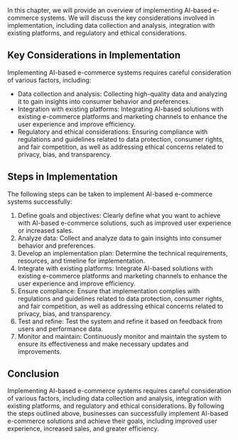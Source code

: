 
In this chapter, we will provide an overview of implementing AI-based e-commerce systems. We will discuss the key considerations involved in implementation, including data collection and analysis, integration with existing platforms, and regulatory and ethical considerations.

Key Considerations in Implementation
------------------------------------

Implementing AI-based e-commerce systems requires careful consideration of various factors, including:

* Data collection and analysis: Collecting high-quality data and analyzing it to gain insights into consumer behavior and preferences.
* Integration with existing platforms: Integrating AI-based solutions with existing e-commerce platforms and marketing channels to enhance the user experience and improve efficiency.
* Regulatory and ethical considerations: Ensuring compliance with regulations and guidelines related to data protection, consumer rights, and fair competition, as well as addressing ethical concerns related to privacy, bias, and transparency.

Steps in Implementation
-----------------------

The following steps can be taken to implement AI-based e-commerce systems successfully:

1. Define goals and objectives: Clearly define what you want to achieve with AI-based e-commerce solutions, such as improved user experience or increased sales.
2. Analyze data: Collect and analyze data to gain insights into consumer behavior and preferences.
3. Develop an implementation plan: Determine the technical requirements, resources, and timeline for implementation.
4. Integrate with existing platforms: Integrate AI-based solutions with existing e-commerce platforms and marketing channels to enhance the user experience and improve efficiency.
5. Ensure compliance: Ensure that implementation complies with regulations and guidelines related to data protection, consumer rights, and fair competition, as well as addressing ethical concerns related to privacy, bias, and transparency.
6. Test and refine: Test the system and refine it based on feedback from users and performance data.
7. Monitor and maintain: Continuously monitor and maintain the system to ensure its effectiveness and make necessary updates and improvements.

Conclusion
----------

Implementing AI-based e-commerce systems requires careful consideration of various factors, including data collection and analysis, integration with existing platforms, and regulatory and ethical considerations. By following the steps outlined above, businesses can successfully implement AI-based e-commerce solutions and achieve their goals, including improved user experience, increased sales, and greater efficiency.
